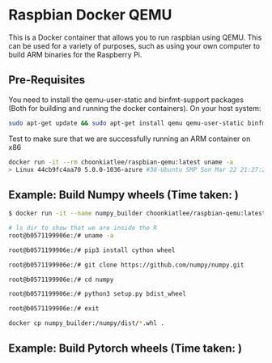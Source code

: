 # Raspbian Docker QEMU

This is a Docker container that allows you to run raspbian using QEMU. This can be used for a variety of purposes, such as using your own computer to build ARM binaries for the Raspberry Pi.

## Pre-Requisites

You need to install the qemu-user-static and binfmt-support packages (Both for building and running the docker containers). On your host system: 

```bash
sudo apt-get update && sudo apt-get install qemu qemu-user-static binfmt-support
```

Test to make sure that we are successfully running an ARM container on x86

```bash
docker run -it --rm choonkiatlee/raspbian-qemu:latest uname -a
> Linux 44cb9fc4aa70 5.0.0-1036-azure #38-Ubuntu SMP Sun Mar 22 21:27:21 UTC 2020 armv7l GNU/Linux
```

## Example: Build Numpy wheels (Time taken: )

```bash
$ docker run -it --name numpy_builder choonkiatlee/raspbian-qemu:latest

# ls dir to show that we are inside the R
root@b0571199906e:/# uname -a

root@b0571199906e:/# pip3 install cython wheel

root@b0571199906e:/# git clone https://github.com/numpy/numpy.git

root@b0571199906e:/# cd numpy

root@b0571199906e:/# python3 setup.py bdist_wheel

root@b0571199906e:/# exit

docker cp numpy_builder:/numpy/dist/*.whl .
```

## Example: Build Pytorch wheels (Time taken: )
```bash

```
